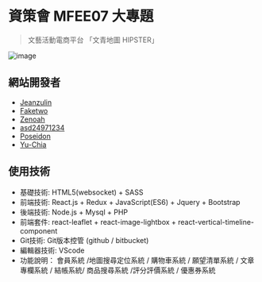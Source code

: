 # 資策會 MFEE07 大專題
> 文藝活動電商平台 「文青地圖 HIPSTER」

![image](https://i.imgur.com/fXFXF5R.png)

## 網站開發者
* [Jeanzulin](https://github.com/Jeanzulin)  
* [Faketwo](https://github.com/Faketwo)
* [Zenoah](https://github.com/zenoah82000)
* [asd24971234](https://github.com/asd24971234)
* [Poseidon](https://github.com/Poseidoncode)
* [Yu-Chia](https://github.com/Yu-Chia)

## 使用技術
* 基礎技術: HTML5(websocket) + SASS
* 前端技術: React.js + Redux + JavaScript(ES6) + Jquery + Bootstrap
* 後端技術: Node.js + Mysql + PHP
* 前端套件: react-leaflet + react-image-lightbox + react-vertical-timeline-component
* Git技術: Git版本控管 (github / bitbucket)
* 編輯器技術: VScode
* 功能說明： 會員系統 /地圖搜尋定位系統 / 購物車系統 / 願望清單系統 / 文章專欄系統 / 結帳系統/ 商品搜尋系統 /評分評價系統 / 優惠券系統
